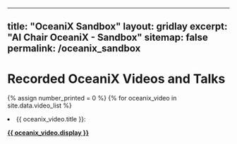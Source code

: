 
---
title: "OceaniX Sandbox"
layout: gridlay
excerpt: "AI Chair OceaniX - Sandbox"
sitemap: false
permalink: /oceanix_sandbox
---

# Recorded OceaniX Videos and Talks

{% assign number_printed = 0 %}
{% for oceanix_video in site.data.video_list %}
<li> <pubtit>{{ oceanix_video.title }}</pubtit>: <p><strong><a href="{{ oceanix_video.url }}">{{ oceanix_video.display }}</a></strong></p> 
  </li>



